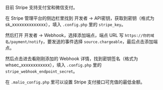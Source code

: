 目前 Stripe 支持支付宝和微信支付。

在 Stripe 管理平台的侧边栏里找到 开发者 -> API密钥，获取到密钥（格式为sk_xxxxxxxxxxxxxx），填入 `.config.php` 里的 `stripe_key`。

然后打开 开发者 -> Webhook，选择添加端点，端点 URL 写 `https://你的域名/payment/notify`，要发送的事件选择 `source.chargeable`，最后点击添加端点。

然后点击进去看刚刚添加的 Webhook 详情，找到密钥签名（格式为whsec_xxxxxxxxxxxx），填入 `.config.php` 里的 `stripe_webhook_endpoint_secret`。

在 `.malio_config.php` 里可以设置 Stripe 支付接口可充值的最低金额。
